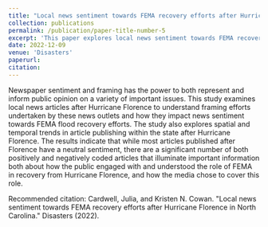 ```yaml
---
title: "Local news sentiment towards FEMA recovery efforts after Hurricane Florence in North Carolina"
collection: publications
permalink: /publication/paper-title-number-5
excerpt: 'This paper explores local news sentiment towards FEMA recovery efforts after Hurricane Florence in North Carolina by analyzing over 700 local news stories'
date: 2022-12-09
venue: 'Disasters'
paperurl: 
citation: 
---
```

Newspaper sentiment and framing has the power to both represent and inform public opinion on a variety of important issues. This study examines local news articles after Hurricane Florence to understand framing efforts undertaken by these news outlets and how they impact news sentiment towards FEMA flood recovery efforts. The study also explores spatial and temporal trends in article publishing within the state after Hurricane Florence. The results indicate that while most articles published after Florence have a neutral sentiment, there are a significant number of both positively and negatively coded articles that illuminate important information both about how the public engaged with and understood the role of FEMA in recovery from Hurricane Florence, and how the media chose to cover this role.

Recommended citation: Cardwell, Julia, and Kristen N. Cowan. "Local news sentiment towards FEMA recovery efforts after Hurricane Florence in North Carolina." Disasters (2022).